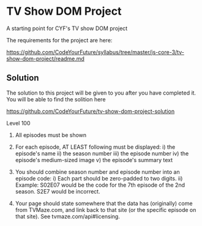 # TV Show DOM Project

A starting point for CYF's TV show DOM project

The requirements for the project are here:

https://github.com/CodeYourFuture/syllabus/tree/master/js-core-3/tv-show-dom-project/readme.md

## Solution

The solution to this project will be given to you after you have completed it. You will be able to find the solition here

https://github.com/CodeYourFuture/tv-show-dom-project-solution

Level 100
1. All episodes must be shown

2. For each episode, AT LEAST following must be displayed:
    i) the episode's name
    ii) the season number
    iii) the episode number
    iv) the episode's medium-sized image
    v) the episode's summary text

3. You should combine season number and episode number into an episode code:
    i) Each part should be zero-padded to two digits.
    ii) Example: S02E07 would be the code for the 7th episode of the 2nd season. S2E7 would be incorrect.

4. Your page should state somewhere that the data has (originally) come from TVMaze.com, and link back to that site (or the specific episode on that site). See tvmaze.com/api#licensing.